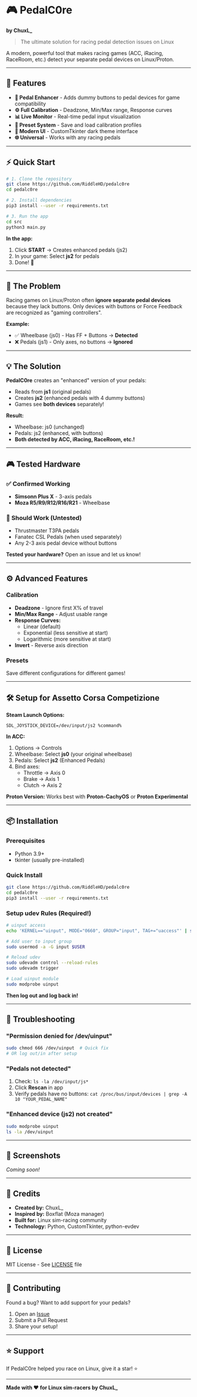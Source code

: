 # 🎮 PedalC0re
**by ChuxL_**

> The ultimate solution for racing pedal detection issues on Linux

A modern, powerful tool that makes racing games (ACC, iRacing, RaceRoom, etc.) detect your separate pedal devices on Linux/Proton.

---

## 🚀 Features

- **🔧 Pedal Enhancer** - Adds dummy buttons to pedal devices for game compatibility
- **⚙️ Full Calibration** - Deadzone, Min/Max range, Response curves
- **📊 Live Monitor** - Real-time pedal input visualization
- **💾 Preset System** - Save and load calibration profiles
- **🎨 Modern UI** - CustomTkinter dark theme interface
- **🌐 Universal** - Works with any racing pedals

---

## ⚡ Quick Start

```bash
# 1. Clone the repository
git clone https://github.com/RiddleHD/pedalc0re
cd pedalc0re

# 2. Install dependencies
pip3 install --user -r requirements.txt

# 3. Run the app
cd src
python3 main.py
```

**In the app:**
1. Click **START** → Creates enhanced pedals (js2)
2. In your game: Select **js2** for pedals
3. Done! 🏁

---

## 🎯 The Problem

Racing games on Linux/Proton often **ignore separate pedal devices** because they lack buttons. Only devices with buttons or Force Feedback are recognized as "gaming controllers".

**Example:**
- ✅ Wheelbase (js0) - Has FF + Buttons → **Detected**
- ❌ Pedals (js1) - Only axes, no buttons → **Ignored**

---

## 💡 The Solution

**PedalC0re** creates an "enhanced" version of your pedals:
- Reads from **js1** (original pedals)
- Creates **js2** (enhanced pedals with 4 dummy buttons)
- Games see **both devices** separately!

**Result:**
- Wheelbase: js0 (unchanged)
- Pedals: js2 (enhanced, with buttons)
- **Both detected by ACC, iRacing, RaceRoom, etc.!**

---

## 🎮 Tested Hardware

### ✅ Confirmed Working
- **Simsonn Plus X** - 3-axis pedals
- **Moza R5/R9/R12/R16/R21** - Wheelbase

### 🤔 Should Work (Untested)
- Thrustmaster T3PA pedals
- Fanatec CSL Pedals (when used separately)
- Any 2-3 axis pedal device without buttons

**Tested your hardware?** Open an issue and let us know!

---

## ⚙️ Advanced Features

### Calibration
- **Deadzone** - Ignore first X% of travel
- **Min/Max Range** - Adjust usable range
- **Response Curves:**
  - Linear (default)
  - Exponential (less sensitive at start)
  - Logarithmic (more sensitive at start)
- **Invert** - Reverse axis direction

### Presets
Save different configurations for different games!

---

## 🛠️ Setup for Assetto Corsa Competizione

**Steam Launch Options:**
```
SDL_JOYSTICK_DEVICE=/dev/input/js2 %command%
```

**In ACC:**
1. Options → Controls
2. Wheelbase: Select **js0** (your original wheelbase)
3. Pedals: Select **js2** (Enhanced Pedals)
4. Bind axes:
   - Throttle → Axis 0
   - Brake → Axis 1
   - Clutch → Axis 2

**Proton Version:** Works best with **Proton-CachyOS** or **Proton Experimental**

---

## 📦 Installation

### Prerequisites
- Python 3.9+
- tkinter (usually pre-installed)

### Quick Install
```bash
git clone https://github.com/RiddleHD/pedalc0re
cd pedalc0re
pip3 install --user -r requirements.txt
```

### Setup udev Rules (Required!)
```bash
# uinput access
echo 'KERNEL=="uinput", MODE="0660", GROUP="input", TAG+="uaccess"' | sudo tee /etc/udev/rules.d/99-uinput.rules

# Add user to input group
sudo usermod -a -G input $USER

# Reload udev
sudo udevadm control --reload-rules
sudo udevadm trigger

# Load uinput module
sudo modprobe uinput
```

**Then log out and log back in!**

---

## 🐛 Troubleshooting

### "Permission denied for /dev/uinput"
```bash
sudo chmod 666 /dev/uinput  # Quick fix
# OR log out/in after setup
```

### "Pedals not detected"
1. Check: `ls -la /dev/input/js*`
2. Click **Rescan** in app
3. Verify pedals have no buttons: `cat /proc/bus/input/devices | grep -A 10 "YOUR_PEDAL_NAME"`

### "Enhanced device (js2) not created"
```bash
sudo modprobe uinput
ls -la /dev/uinput
```

---

## 📸 Screenshots

_Coming soon!_

---

## 🙏 Credits

- **Created by:** ChuxL_
- **Inspired by:** Boxflat (Moza manager)
- **Built for:** Linux sim-racing community
- **Technology:** Python, CustomTkinter, python-evdev

---

## 📝 License

MIT License - See [LICENSE](LICENSE) file

---

## 🤝 Contributing

Found a bug? Want to add support for your pedals?

1. Open an [Issue](https://github.com/RiddleHD/pedalc0re/issues)
2. Submit a Pull Request
3. Share your setup!

---

## ⭐ Support

If PedalC0re helped you race on Linux, give it a star! ⭐

---

**Made with ❤️ for Linux sim-racers by ChuxL_**
